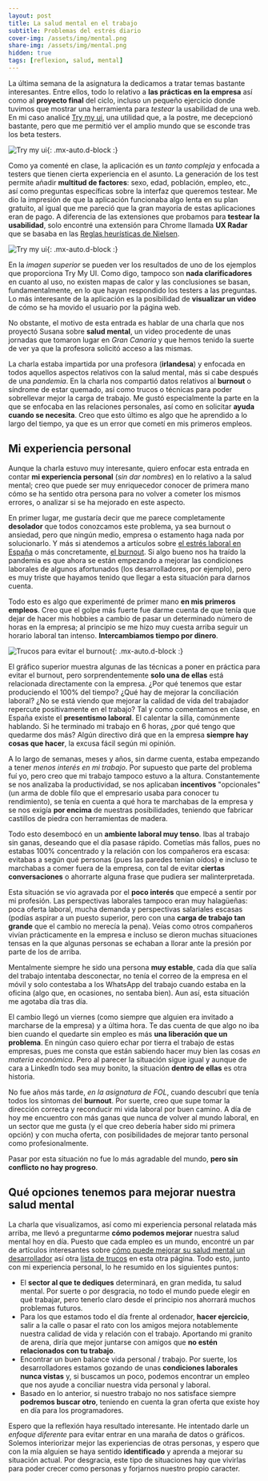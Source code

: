 ```yaml
---
layout: post
title: La salud mental en el trabajo
subtitle: Problemas del estrés diario
cover-img: /assets/img/mental.png
share-img: /assets/img/mental.png
hidden: true
tags: [reflexion, salud, mental]
---
```


La última semana de la asignatura la dedicamos a tratar temas bastante interesantes. Entre ellos, todo lo relativo a **las prácticas en la empresa** así como al **proyecto final** del ciclo, incluso un pequeño ejercicio donde tuvimos que mostrar una herramienta para *testear* la usabilidad de una web. En mi caso analicé [Try my ui](https://www.trymyui.com/), una utilidad que, a la postre, me decepcionó bastante, pero que me permitió ver el amplio mundo que se esconde tras los beta testers.

![Try my ui](/assets/img/tryui.PNG){: .mx-auto.d-block :}

Como ya comenté en clase, la aplicación es un *tanto compleja* y enfocada a testers que tienen cierta experiencia en el asunto. La generación de los test permite añadir **multitud de factores**: sexo, edad, población, empleo, etc., así como preguntas específicas sobre la interfaz que queremos testear. Me dio la impresión de que la aplicación funcionaba algo lenta en su plan gratuito, al igual que me pareció que la gran mayoría de estas aplicaciones eran de pago. A diferencia de las extensiones que probamos para **testear la usabilidad**, solo encontré una extensión para Chrome llamada **UX Radar** que se basaba en las [Reglas heurísticas de Nielsen](https://www.uifrommars.com/10-reglas-heuristicas-como-aplicarlas/).

![Try my ui](/assets/img/tryres.PNG){: .mx-auto.d-block :}

En la *imagen superior* se pueden ver los resultados de uno de los ejemplos que proporciona Try My UI. Como digo, tampoco son **nada clarificadores** en cuanto al uso, no existen mapas de calor y las conclusiones se basan, fundamentalmente, en lo que hayan respondido los testers a las preguntas. Lo más interesante de la aplicación es la posibilidad de **visualizar un video** de cómo se ha movido el usuario por la página web.

No obstante, el motivo de esta entrada es hablar de una charla que nos proyectó Susana sobre **salud mental**, un video procedente de unas jornadas que tomaron lugar en *Gran Canaria* y que hemos tenido la suerte de ver ya que la profesora solicitó acceso a las mismas.

La charla estaba impartida por una profesora (**irlandesa**) y enfocada en todos aquellos aspectos relativos con la salud mental, más si cabe después de una *pandemia*. En la charla nos compartió datos relativos al **burnout** o síndrome de estar quemado, así como trucos o técnicas para poder sobrellevar mejor la carga de trabajo. Me gustó especialmente la parte en la que se enfocaba en las relaciones personales, así como en solicitar **ayuda cuando se necesita**. Creo que esto último es algo que he aprendido a lo largo del tiempo, ya que es un error que cometí en mis primeros empleos.

## Mi experiencia personal

Aunque la charla estuvo muy interesante, quiero enfocar esta entrada en contar **mi experiencia personal** (*sin dar nombres*) en lo relativo a la salud mental; creo que puede ser muy enriquecedor conocer de primera mano cómo se ha sentido otra persona para no volver a cometer los mismos errores, o analizar si se ha mejorado en este aspecto.

En primer lugar, me gustaría decir que me parece completamente **desolador** que todos conozcamos este problema, ya sea burnout o ansiedad, pero que ningún medio, empresa o estamento haga nada por solucionarlo. Y más si atendemos a artículos sobre [el estrés laboral en España](https://iberoeconomia.es/internacional/sindrome-del-burnout-el-45-de-los-espanoles-sufre-estres-laboral/) o más concretamente, [el burnout](https://elpais.com/sociedad/2019/05/27/actualidad/1558956228_933147.html). Si algo bueno nos ha traído la pandemia es que ahora se están empezando a mejorar las condiciones laborales de algunos afortunados (los desarrolladores, por ejemplo), pero es muy triste que hayamos tenido que llegar a esta situación para darnos cuenta.

Todo esto es algo que experimenté de primer mano **en mis primeros empleos**. Creo que el golpe más fuerte fue darme cuenta de que tenía que dejar de hacer mis hobbies a cambio de pasar un determinado número de horas en la empresa; al principio se me hizo muy cuesta arriba seguir un horario laboral tan intenso. **Intercambiamos tiempo por dinero**.

![Trucos para evitar el burnout](/assets/img/sts.jpeg){: .mx-auto.d-block :}

El gráfico superior muestra algunas de las técnicas a poner en práctica para evitar el burnout, pero sorprendentemente **solo una de ellas** está relacionada directamente con la empresa. ¿Por qué tenemos que estar produciendo el 100% del tiempo? ¿Qué hay de mejorar la conciliación laboral? ¿No se está viendo que mejorar la calidad de vida del trabajador repercute positivamente en el trabajo? Tal y como comentamos en clase, en España existe el **presentismo laboral**. El calentar la silla, comúnmente hablando. Si he terminado mi trabajo en 6 horas, ¿por qué tengo que quedarme dos más? Algún directivo dirá que en la empresa **siempre hay cosas que hacer**, la excusa fácil según mi opinión.

A lo largo de semanas, meses y años, sin darme cuenta, estaba empezando a tener *menos interés en mi trabajo*. Por supuesto que parte del problema fuí yo, pero creo que mi trabajo tampoco estuvo a la altura. Constantemente se nos analizaba la productividad, se nos aplicaban **incentivos** "opcionales" (un arma de doble filo que el empresario usaba para conocer tu rendimiento), se tenía en cuenta a qué hora te marchabas de la empresa y se nos exigía **por encima** de nuestras posibilidades, teniendo que fabricar castillos de piedra con herramientas de madera. 

Todo esto desembocó en un **ambiente laboral muy tenso**. Ibas al trabajo sin ganas, deseando que el día pasase rápido. Cometías más fallos, pues no estabas 100% concentrado y la relación con los compañeros era escasa: evitabas a según qué personas (pues las paredes tenían oídos) e incluso te marchabas a comer fuera de la empresa, con tal de evitar **ciertas conversaciones** o ahorrarte alguna frase que pudiera ser malinterpretada.

Esta situación se vio agravada por el **poco interés** que empecé a sentir por mi profesión. Las perspectivas laborales tampoco eran muy halagüeñas: poca oferta laboral, mucha demanda y perspectivas salariales escasas (podías aspirar a un puesto superior, pero con una **carga de trabajo tan grande** que el cambio no merecía la pena). Veías como otros compañeros vivían prácticamente en la empresa e incluso se dieron muchas situaciones tensas en la que algunas personas se echaban a llorar ante la presión por parte de los de arriba.

Mentalmente siempre he sido una persona **muy estable**, cada día que salía del trabajo intentaba desconectar, no tenía el correo de la empresa en el móvil y solo contestaba a los WhatsApp del trabajo cuando estaba en la oficina (algo que, en ocasiones, no sentaba bien). Aun así, esta situación me agotaba día tras día.

El cambio llegó un viernes (como siempre que alguien era invitado a marcharse de la empresa) y a última hora. Te das cuenta de que algo no iba bien cuando el quedarte sin empleo es más **una liberación que un problema**. En ningún caso quiero echar por tierra el trabajo de estas empresas, pues me consta que están sabiendo hacer muy bien las cosas *en materia económica*. Pero al parecer la situación sigue igual y aunque de cara a LinkedIn todo sea muy bonito, la situación **dentro de ellas** es otra historia.

No fue años más tarde, *en la asignatura de FOL*, cuando descubrí que tenía todos los síntomas del **burnout**. Por suerte, creo que supe tomar la dirección correcta y reconducir mi vida laboral por buen camino. A día de hoy me encuentro con más ganas que nunca de volver al mundo laboral, en un sector que me gusta (y el que creo debería haber sido mi primera opción) y con mucha oferta, con posibilidades de mejorar tanto personal como profesionalmente.

Pasar por esta situación no fue lo más agradable del mundo, **pero sin conflicto no hay progreso**.

## Qué opciones tenemos para mejorar nuestra salud mental

La charla que visualizamos, así como mi experiencia personal relatada más arriba, me llevó a preguntarme **cómo podemos mejorar** nuestra salud mental hoy en día. Puesto que cada empleo es un mundo, encontré un par de artículos interesantes sobre [cómo puede mejorar su salud mental un desarrollador](https://techcrunch.com/2021/11/11/5-ways-to-improve-mental-health-for-software-developers/?guccounter=1&guce_referrer=aHR0cHM6Ly93d3cuZ29vZ2xlLmNvbS8&guce_referrer_sig=AQAAABl7xg3w1p4rBDPTtSF1fPmR7LednJhAQhSuptGTntuRIteA0L1k0RRWyoN2xkVFrA5HO25A4q_yoX0mWSJHyhSIhcBYqXH8mF1wTvgRjb1HcO_7YLImuXP1p5HHe7KA7YPKlQ1CnY9_SPVRYGBfouvnCqKEl5vK9d49fBRx33Ze) así otra [lista de trucos](https://dev.to/taxdoo/6-ways-to-look-after-your-mental-health-as-a-developer-3bde) en esta otra página. Todo esto, junto con mi experiencia personal, lo he resumido en los siguientes puntos:

- El **sector al que te dediques** determinará, en gran medida, tu salud mental. Por suerte o por desgracia, no todo el mundo puede elegir en qué trabajar, pero tenerlo claro desde el principio nos ahorrará muchos problemas futuros.
- Para los que estamos todo el día frente al ordenador, **hacer ejercicio**, salir a la calle o pasar el rato con los amigos mejora notablemente nuestra calidad de vida y relación con el trabajo. Aportando mi granito de arena, diría que mejor juntarse con amigos que **no estén relacionados con tu trabajo**.
- Encontrar un buen balance vida personal / trabajo. Por suerte, los desarrolladores estamos gozando de unas **condiciones laborales nunca vistas** y, si buscamos un poco, podemos encontrar un empleo que nos ayude a conciliar nuestra vida personal y laboral.
- Basado en lo anterior, si nuestro trabajo no nos satisface siempre **podremos buscar otro**, teniendo en cuenta la gran oferta que existe hoy en día para los programadores.

Espero que la reflexión haya resultado interesante. He intentado darle un *enfoque diferente* para evitar entrar en una maraña de datos o gráficos. Solemos interiorizar mejor las experiencias de otras personas, y espero que con la mía alguien se haya sentido **identificado** y aprenda a mejorar su situación actual. Por desgracia, este tipo de situaciones hay que vivirlas para poder crecer como personas y forjarnos nuestro propio caracter.
